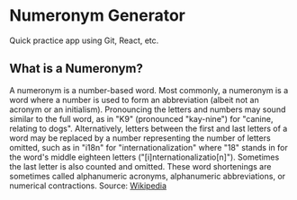 # Numeronym Generator
Quick practice app using Git, React, etc.

## What is a Numeronym?
A numeronym is a number-based word. Most commonly, a numeronym is a word where a number is used to form an abbreviation (albeit not an acronym or an initialism). Pronouncing the letters and numbers may sound similar to the full word, as in "K9" (pronounced "kay-nine") for "canine, relating to dogs". Alternatively, letters between the first and last letters of a word may be replaced by a number representing the number of letters omitted, such as in "i18n" for "internationalization" where "18" stands in for the word's middle eighteen letters ("[i]nternationalizatio[n]"). Sometimes the last letter is also counted and omitted. These word shortenings are sometimes called alphanumeric acronyms, alphanumeric abbreviations, or numerical contractions. 
Source: [Wikipedia](https://en.wikipedia.org/wiki/Numeronym)
